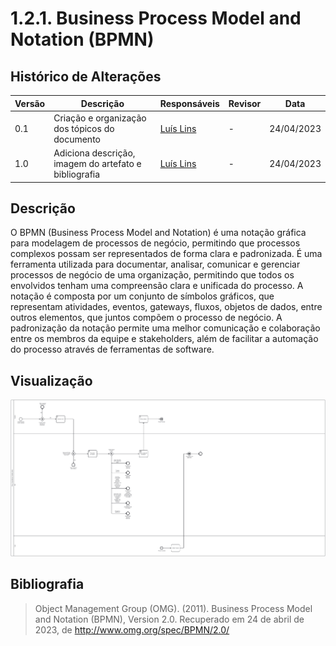 # 1.2.1. Business Process Model and Notation (BPMN)

## Histórico de Alterações

| Versão | Descrição                                             | Responsáveis                                 | Revisor | Data       |
| ------ | ----------------------------------------------------- | -------------------------------------------- | ------- | ---------- |
| 0.1    | Criação e organização dos tópicos do documento        | [Luís Lins](https://github.com/luisgaboardi) | -       | 24/04/2023 |
| 1.0    | Adiciona descrição, imagem do artefato e bibliografia | [Luís Lins](https://github.com/luisgaboardi) | -       | 24/04/2023 |

## Descrição

O BPMN (Business Process Model and Notation) é uma notação gráfica para modelagem de processos de negócio, permitindo que processos complexos possam ser representados de forma clara e padronizada. É uma ferramenta utilizada para documentar, analisar, comunicar e gerenciar processos de negócio de uma organização, permitindo que todos os envolvidos tenham uma compreensão clara e unificada do processo. A notação é composta por um conjunto de símbolos gráficos, que representam atividades, eventos, gateways, fluxos, objetos de dados, entre outros elementos, que juntos compõem o processo de negócio. A padronização da notação permite uma melhor comunicação e colaboração entre os membros da equipe e stakeholders, além de facilitar a automação do processo através de ferramentas de software.

## Visualização

![BPNM - Troca Online de Produto com Defeito](../Imagens/BPMN-Troca_de_produto_com_defeito_online.png)

## Bibliografia

> Object Management Group (OMG). (2011). Business Process Model and Notation (BPMN), Version 2.0. Recuperado em 24 de abril de 2023, de http://www.omg.org/spec/BPMN/2.0/
